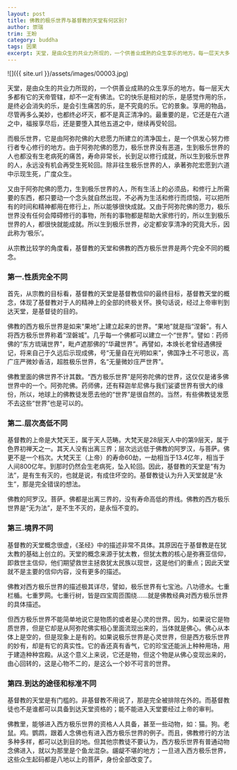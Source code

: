 ```yaml
---
layout: post
title: 佛教的极乐世界与基督教的天堂有何区别?
author: 崇瑞
trim: 王盼
category: buddha
tags: 因果
excerpt: 天堂，是由众生的共业力所现的，一个供善业成熟的众生享乐的地方。每一层天大多都有它的天帝管辖，却不一定有佛法。它的快乐是相对的乐，是感觉作用的乐，是终必会消失的乐，是会引生痛苦的乐，是不究竟的乐。它的景象。享用的物品，尽管再多么美妙，也都终必坏灭，都不是真正清净的。最重要的是，它还是在六道之中，福报享尽后，还是要堕入其他五道之中，继续再受轮回。
---
```


![]({{ site.url }}/assets/images/00003.jpg)

天堂，是由众生的共业力所现的，一个供善业成熟的众生享乐的地方。每一层天大多都有它的天帝管辖，却不一定有佛法。它的快乐是相对的乐，是感觉作用的乐，是终必会消失的乐，是会引生痛苦的乐，是不究竟的乐。它的景象。享用的物品，尽管再多么美妙，也都终必坏灭，都不是真正清净的。最重要的是，它还是在六道之中，福报享尽后，还是要堕入其他五道之中，继续再受轮回。

而极乐世界，它是由阿弥陀佛的大悲愿力所建立的清净国土，是一个供发心努力修行者专心修行的地方。由于阿弥陀佛的愿力，极乐世界没有恶道，生到极乐世界的人也都没有生老病死的痛苦，寿命非常长，长到足以修行成就，所以生到极乐世界的人，永远没有机会再受生死轮回。除非往生极乐世界的人，承著弥陀宏愿到六道中示现生死，广度众生。

又由于阿弥陀佛的愿力，生到极乐世界的人，所有生活上的必须品，和修行上所需要的东西，都只要动一个念头就自然出现，不必再为生活和修行而烦恼，可以把所有的时间和精神都用在修行上，所以能够很快成就。又由于阿弥陀佛的愿力，极乐世界没有任何会障碍修行的事物，所有的事物都是帮助大家修行的，所以生到极乐世界的人，都很快就能成就。所以生到极乐世界，必定都安享清净的究竟大乐，因此称为‘极乐’。

从宗教比较学的角度看，基督教的天堂和佛教的西方极乐世界是两个完全不同的概念。

### 第一.性质完全不同 ###

首先，从宗教的目标看，基督教的天堂是基督教信仰的最终目标，基督教天堂的概念，体现了基督教对于人的精神上的全部的终极关怀。换句话说，经过上帝审判到达天堂，是基督徒的目的。

佛教的西方极乐世界是如来“果地”上建立起来的世界。“果地”就是指“涅磐”。有人将西方极乐世界称着“涅磐城”。几乎每一个佛都可以建立一个“世界”。譬如：药师佛的“东方琉璃世界”，毗卢遮那佛的“华藏世界”。再譬如，本焕长老曾经遇佛授记，将来自己于久远后示现成佛，号“无量自在光明如来”，佛国净土不可思议，高广庄严微妙香洁，超胜极乐世界，名“无量微妙庄严世界”。

佛教里面的佛世界不计其数。“西方极乐世界”是阿弥陀佛的世界，这仅仅是诸多佛世界中的一个。阿弥陀佛。药师佛，还有释迦牟尼佛与我们娑婆世界有很大的缘份，所以，地球上的佛教徒发愿去他的“世界”是很自然的。当然，有些佛教徒发愿不去这些“世界”也是可以的。

### 第二.层次高低不同 ###

基督教的上帝是大梵天王，属于天人范畴。大梵天是28层天人中的第9层天，属于色界初禅天之一。其天人没有出离三界；层次远远低于佛教的阿罗汉，与菩萨。佛更不是一个档次。大梵天王（上帝）的寿命60劫，一劫相当于13.4亿年，相当于人间800亿年。到那时仍然会生老病死，坠入轮回。因此，基督教的天堂是“有为法”，是有生有灭的，也就是说，有成住坏空的。基督教徒认为升入天堂就是“永生”，那是完全错误的想法。

佛教的阿罗汉。菩萨。佛都是出离三界的，没有寿命高低的界线。佛教的西方极乐世界是“无为法”，是不生不灭的，是永恒不变的。

### 第三.境界不同 ###

基督教的天堂概念很虚，《圣经》中的描述非常不具体。其原因在于基督教是在犹太教的基础上创立的。天堂的概念来源于犹太教，但犹太教的核心是弥赛亚信仰，即救世主信仰，他们期望救世主拯救犹太民族以现世，这是他们的重点；因此天堂就不是主要的信仰内容，没有更多的描述。

佛教对西方极乐世界的描述极其详尽，譬如，极乐世界有七宝池。八功德水。七重栏楯。七重罗网。七重行树，皆是四宝周匝围绕……就是佛教经典对西方极乐世界的具体描述。

但西方极乐世界不能简单地说它是物质的或者是心灵的世界。因为，如果说它是物质世界，但是它却是从阿弥陀佛实相心里面流现出来的，当体就是佛心。佛心从本体上是空的，但是现象上是有的。如果说极乐世界是心灵世界，但是西方极乐世界的妙有，却是有它的真实性。它的香还真有香气，它的珍宝还能派上种种用场，用于建造种种宫殿。从这个意义上来说，它还是物，但这个物是从佛心变现出来的，由心回转的，这是心物不二的，是这么一个妙不可言的世界。

### 第四.到达的途径和标准不同 ###

基督教的天堂是有门槛的。非基督教不用说了，那是完全被排除在外的。而基督教徒也不是谁都可以具备到达天堂资格的；能不能进入天堂要经过上帝的审判。

佛教里，能够进入西方极乐世界的资格人人具备，甚至一些动物，如：猫。狗。老鼠。鸡。鹦鹉，跟着人念佛也有进入西方极乐世界的例子。而且，佛教修行的方法多种多样，都可以达到目的地。但其他宗教徒不要认为，西方极乐世界有普通动物念佛进入，就以为那里是个鱼龙混杂。龌龊不堪的地方；一旦进入西方极乐世界，这些众生起码都是八地以上的菩萨，身份全部改变了。
